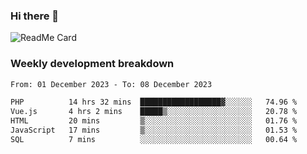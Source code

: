 ### Hi there 👋

<!--
**itzcy/itzcy** is a ✨ _special_ ✨ repository because its `README.md` (this file) appears on your GitHub profile.

Here are some ideas to get you started:

- 🔭 I’m currently working on ...
- 🌱 I’m currently learning ...
- 👯 I’m looking to collaborate on ...
- 🤔 I’m looking for help with ...
- 💬 Ask me about ...
- 📫 How to reach me: ...
- 😄 Pronouns: ...
- ⚡ Fun fact: ...
-->
![ReadMe Card](https://github-readme-stats.vercel.app/api?username=itzcy&show_icons=true&title_color=2d3198&icon_color=797cb8&text_color=24292e&bg_color=f6f8fa)

### Weekly development breakdown
<!--START_SECTION:waka-->

```txt
From: 01 December 2023 - To: 08 December 2023

PHP          14 hrs 32 mins  ██████████████████▓░░░░░░   74.96 %
Vue.js       4 hrs 2 mins    █████▒░░░░░░░░░░░░░░░░░░░   20.78 %
HTML         20 mins         ▒░░░░░░░░░░░░░░░░░░░░░░░░   01.76 %
JavaScript   17 mins         ▒░░░░░░░░░░░░░░░░░░░░░░░░   01.53 %
SQL          7 mins          ░░░░░░░░░░░░░░░░░░░░░░░░░   00.64 %
```

<!--END_SECTION:waka-->
